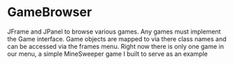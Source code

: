 # GameBrowser

 JFrame and JPanel to browse various games.
 Any games must implement the Game interface.
 Game objects are mapped to via there class names
 and can be accessed via the frames menu.
 Right now there is only one game in our menu, a simple 
 MineSweeper game I built to serve as an example 

